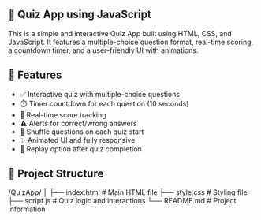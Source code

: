## 🎯 Quiz App using JavaScript

This is a simple and interactive Quiz App built using HTML, CSS, and JavaScript. 
It features a multiple-choice question format, real-time scoring, a countdown timer, and a user-friendly UI with animations.


## 🚀 Features

- ✅ Interactive quiz with multiple-choice questions  
- ⏱️ Timer countdown for each question (10 seconds)  
- 🧠 Real-time score tracking  
- ⚠️ Alerts for correct/wrong answers  
- 🔀 Shuffle questions on each quiz start  
- ✨ Animated UI and fully responsive  
- 🔁 Replay option after quiz completion  


## 📁 Project Structure

/QuizApp/
│
├── index.html       # Main HTML file
├── style.css        # Styling file
├── script.js        # Quiz logic and interactions
└── README.md        # Project information



